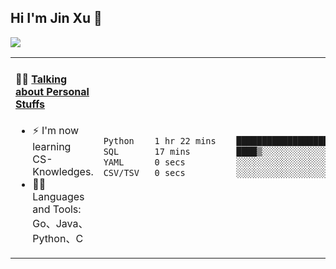 
## Hi I'm Jin Xu 👋
![](https://komarev.com/ghpvc/?username=jiayouxujin&color=brightgreen&label=PROFILE+VIEWS)



<table align="center">
<tr>
<td valign="top" width="60%">

#### 🏋️‍♀️ <a href="https://github.com/jiayouxujin" target="_blank">Talking about Personal Stuffs</a>
<!-- recent_releases starts -->

- ⚡  I'm now learning CS-Knowledges.  
- 🏊‍♂️ Languages and Tools: Go、Java、Python、C
<!-- recent_releases ends -->
</td>
<td>
 
<!--START_SECTION:waka-->

```txt
Python    1 hr 22 mins    ████████████████████▓░░░░   82.05 %
SQL       17 mins         ████▒░░░░░░░░░░░░░░░░░░░░   17.45 %
YAML      0 secs          ░░░░░░░░░░░░░░░░░░░░░░░░░   00.45 %
CSV/TSV   0 secs          ░░░░░░░░░░░░░░░░░░░░░░░░░   00.05 %
```

<!--END_SECTION:waka-->
 
</td>
</tr>
</table>





